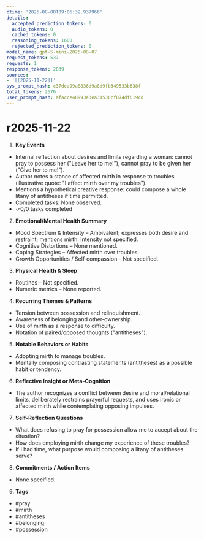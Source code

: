 ```yaml
---
ctime: '2025-08-08T09:06:32.937966'
details:
  accepted_prediction_tokens: 0
  audio_tokens: 0
  cached_tokens: 0
  reasoning_tokens: 1600
  rejected_prediction_tokens: 0
model_name: gpt-5-mini-2025-08-07
request_tokens: 537
requests: 1
response_tokens: 2039
sources:
- '[[2025-11-22]]'
sys_prompt_hash: c37dca99a8836d9a8d9fb349533b638f
total_tokens: 2576
user_prompt_hash: afacce48993e3ea31536cf074df619cd
---
```

# r2025-11-22

1. **Key Events**
- Internal reflection about desires and limits regarding a woman: cannot pray to possess her ("Leave her to me!"), cannot pray to be given her ("Give her to me!").
- Author notes a stance of affected mirth in response to troubles (illustrative quote: "I affect mirth over my troubles").
- Mentions a hypothetical creative response: could compose a whole litany of antitheses if time permitted.
- Completed tasks: None observed.
- ✓0/0 tasks completed

2. **Emotional/Mental Health Summary**
- Mood Spectrum & Intensity – Ambivalent; expresses both desire and restraint; mentions mirth. Intensity not specified.
- Cognitive Distortions – None mentioned.
- Coping Strategies – Affected mirth over troubles.
- Growth Opportunities / Self‑compassion – Not specified.

3. **Physical Health & Sleep**
- Routines – Not specified.
- Numeric metrics – None reported.

4. **Recurring Themes & Patterns**
- Tension between possession and relinquishment.
- Awareness of belonging and other‑ownership.
- Use of mirth as a response to difficulty.
- Notation of paired/opposed thoughts ("antitheses").

5. **Notable Behaviors or Habits**
- Adopting mirth to manage troubles.
- Mentally composing contrasting statements (antitheses) as a possible habit or tendency.

6. **Reflective Insight or Meta‑Cognition**
- The author recognizes a conflict between desire and moral/relational limits, deliberately restrains prayerful requests, and uses ironic or affected mirth while contemplating opposing impulses.

7. **Self‑Reflection Questions**
- What does refusing to pray for possession allow me to accept about the situation?
- How does employing mirth change my experience of these troubles?
- If I had time, what purpose would composing a litany of antitheses serve?

8. **Commitments / Action Items**
- None specified.

9. **Tags**
- #pray
- #mirth
- #antitheses
- #belonging
- #possession